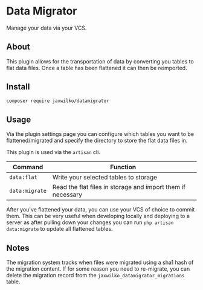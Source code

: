 # Data Migrator

Manage your data via your VCS.

## About

This plugin allows for the transportation of data by converting you tables to flat data files. Once a table has been
flattened it can then be reimported.

## Install

```bash
composer require jaxwilko/datamigrator
```

## Usage

Via the plugin settings page you can configure which tables you want to be flattened/migrated and specify 
the directory to store the flat data files in.

This plugin is used via the `artisan` cli.

| Command        | Function                                                     |
|----------------|--------------------------------------------------------------|
| `data:flat`    | Write your selected tables to storage                        |
| `data:migrate` | Read the flat files in storage and import them if necessary  |

After you've flattened your data, you can use your VCS of choice to commit them. This can be very useful when developing
locally and deploying to a server as after pulling down your changes you can run `php artisan data:migrate` to update 
all flattened tables.

## Notes

The migration system tracks when files were migrated using a sha1 hash of the migration content. If for some reason you
need to re-migrate, you can delete the migration record from the `jaxwilko_datamigrator_migrations` table.



